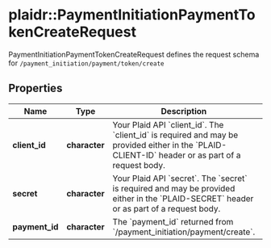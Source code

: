 # plaidr::PaymentInitiationPaymentTokenCreateRequest

PaymentInitiationPaymentTokenCreateRequest defines the request schema for `/payment_initiation/payment/token/create`

## Properties
Name | Type | Description | Notes
------------ | ------------- | ------------- | -------------
**client_id** | **character** | Your Plaid API &#x60;client_id&#x60;. The &#x60;client_id&#x60; is required and may be provided either in the &#x60;PLAID-CLIENT-ID&#x60; header or as part of a request body. | [optional] 
**secret** | **character** | Your Plaid API &#x60;secret&#x60;. The &#x60;secret&#x60; is required and may be provided either in the &#x60;PLAID-SECRET&#x60; header or as part of a request body. | [optional] 
**payment_id** | **character** | The &#x60;payment_id&#x60; returned from &#x60;/payment_initiation/payment/create&#x60;. | 


